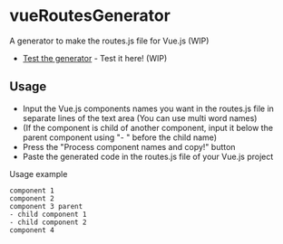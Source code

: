 # vueRoutesGenerator
A generator to make the routes.js file for Vue.js (WIP)
* [Test the generator](http://vue-routes-generator.surge.sh/) - Test it here! (WIP)

## Usage
* Input the Vue.js components names you want in the routes.js file in separate lines of the text area (You can use multi word names)
* (If the component is child of another component, input it below the parent component using "- " before the child name)
* Press the "Process component names and copy!" button
* Paste the generated code in the routes.js file of your Vue.js project

Usage example
```
component 1
component 2
component 3 parent
- child component 1
- child component 2
component 4
```
